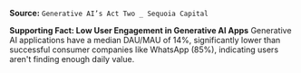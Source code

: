 **Source:** `Generative AI’s Act Two _ Sequoia Capital`

**Supporting Fact: Low User Engagement in Generative AI Apps**
Generative AI applications have a median DAU/MAU of 14%, significantly lower than successful consumer companies like WhatsApp (85%), indicating users aren't finding enough daily value.
